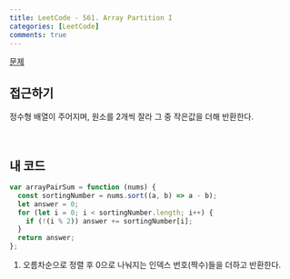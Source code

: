 ```yaml
---
title: LeetCode - 561. Array Partition I
categories: [LeetCode]
comments: true
---
```


[문제](https://leetcode.com/problems/array-partition-i/)

## 접근하기

정수형 배열이 주어지며, 원소를 2개씩 잘라 그 중 작은값을 더해 반환한다.

<br>

## 내 코드

```js
var arrayPairSum = function (nums) {
  const sortingNumber = nums.sort((a, b) => a - b);
  let answer = 0;
  for (let i = 0; i < sortingNumber.length; i++) {
    if (!(i % 2)) answer += sortingNumber[i];
  }
  return answer;
};
```

1. 오름차순으로 정렬 후 0으로 나눠지는 인덱스 번호(짝수)들을 더하고 반환한다.

